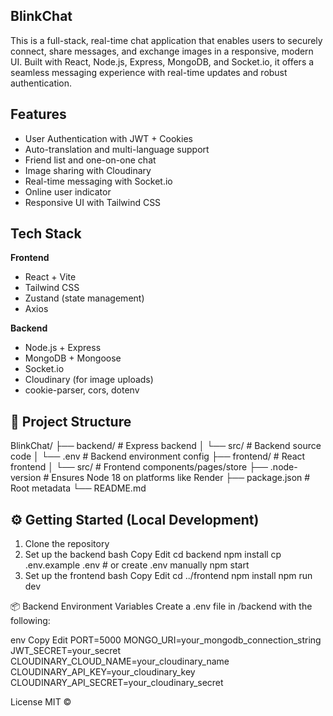 ## BlinkChat

This is a full-stack, real-time chat application that enables users to securely connect, share messages, and exchange images in a responsive, modern UI. Built with React, Node.js, Express, MongoDB, and Socket.io, it offers a seamless messaging experience with real-time updates and robust authentication.

## Features

- User Authentication with JWT + Cookies
- Auto-translation and multi-language support  
- Friend list and one-on-one chat  
- Image sharing with Cloudinary  
- Real-time messaging with Socket.io  
- Online user indicator  
- Responsive UI with Tailwind CSS  

## Tech Stack

**Frontend**
- React + Vite
- Tailwind CSS
- Zustand (state management)
- Axios

**Backend**
- Node.js + Express
- MongoDB + Mongoose
- Socket.io
- Cloudinary (for image uploads)
- cookie-parser, cors, dotenv

## 📁 Project Structure

BlinkChat/
├── backend/ # Express backend
│ └── src/ # Backend source code
│ └── .env # Backend environment config
├── frontend/ # React frontend
│ └── src/ # Frontend components/pages/store
├── .node-version # Ensures Node 18 on platforms like Render
├── package.json # Root metadata
└── README.md


## ⚙️ Getting Started (Local Development)

1. Clone the repository
2. Set up the backend
bash
Copy
Edit
cd backend
npm install
cp .env.example .env  # or create .env manually
npm start
3. Set up the frontend
bash
Copy
Edit
cd ../frontend
npm install
npm run dev

📦 Backend Environment Variables
Create a .env file in /backend with the following:

env
Copy
Edit
PORT=5000
MONGO_URI=your_mongodb_connection_string
JWT_SECRET=your_secret
CLOUDINARY_CLOUD_NAME=your_cloudinary_name
CLOUDINARY_API_KEY=your_cloudinary_key
CLOUDINARY_API_SECRET=your_cloudinary_secret

License
MIT © 
